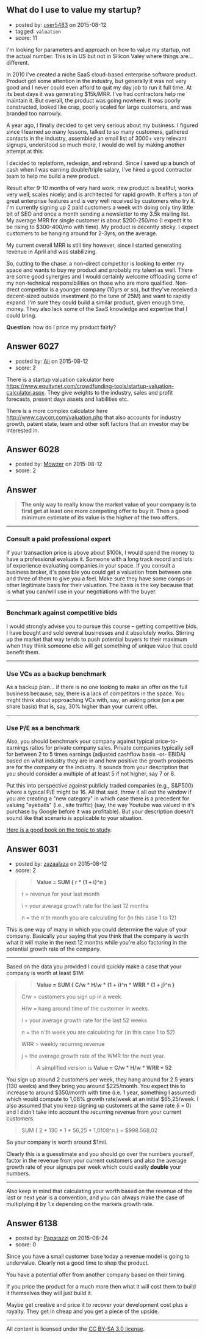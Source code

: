 ## What do I use to value my startup?

- posted by: [user5483](https://stackexchange.com/users/6775457/user5483) on 2015-08-12
- tagged: `valuation`
- score: 11

<p>I'm looking for parameters and approach on how to value my startup, not the actual number.  This is in US but not in Silicon Valey where things are... different.</p>

<p>In 2010 I've created a niche SaaS cloud-based enterprise software product.  Product got some attention in the industry, but generally it was not very good and I never could even afford to quit my day job to run it full time.  At its best days it was generating $15k/MRR.  I've had contractors help me maintain it.  But overall, the product was going nowhere.  It was poorly constructed, looked like crap, poorly scaled for large customers, and was branded too narrowly.</p>

<p>A year ago, I finally decided to get very serious about my business.  I figured since I learned so many lessons, talked to so many customers, gathered contacts in the industry, assembled an email list of 3000+ very relevant signups, understood so much more, I would do well by making another attempt at this.  </p>

<p>I decided to replatform, redesign, and rebrand.  Since I saved up a bunch of cash when I was earning double/triple salary, I've hired a good contractor team to help me build a new product.</p>

<p>Result after 9-10 months of very hard work: new product is beatiful; works very well; scales nicely; and is architected for rapid growth.  It offers a ton of great enterprise features and is very well received by customers who try it.  I'm currently signing up 2 paid customers a week with doing only tiny little bit of SEO and once a month sending a newsletter to my 3.5k mailing list.  My average MRR for single customer is about $200-250/mo (I expect it to be rising to $300-400/mo with time).  My product is decently sticky.  I expect customers to be hanging around for 2-3yrs, on the average.</p>

<p>My current overall MRR is still tiny however, since I started generating revenue in April and was stabilizing.</p>

<p>So, cutting to the chase: a non-direct competitor is looking to enter my space and wants to buy my product and probably my talent as well.  There are some good synergies and I would certainly welcome offloading some of my non-technical responsibilities on those who are more qualified.  Non-drect competitor is a younger company (10yrs or so), but they've received a decent-sized outside investment (to the tune of 25M) and want to rapidly expand.  I'm sure they could build a similar product, given enough time, money.  They also lack some of the SaaS knowledge and expertise that I could bring.</p>

<p><strong>Question</strong>: how do I price my product fairly?</p>



## Answer 6027

- posted by: [Ali](https://stackexchange.com/users/2815644/ali) on 2015-08-12
- score: 2

<p>There is a startup valuation calculator here <a href="https://www.equitynet.com/crowdfunding-tools/startup-valuation-calculator.aspx" rel="nofollow">https://www.equitynet.com/crowdfunding-tools/startup-valuation-calculator.aspx</a>. They give weights to the industry, sales and profit forecasts, present days assets and liabilities etc. </p>

<p>There is a more complex calculator here <a href="http://www.caycon.com/valuation.php" rel="nofollow">http://www.caycon.com/valuation.php</a> that also accounts for industry growth, patent state, team and other soft factors that an investor may be interested in. </p>



## Answer 6028

- posted by: [Mowzer](https://stackexchange.com/users/1803081/mowzer) on 2015-08-12
- score: 2

<h2>Answer</h2>

<blockquote>
  <p><strong>The only way to really know the market value of your company is to first get at least one more competing offer to buy it. Then a good minimum estimate of its value is the higher of the two offers.</strong></p>
</blockquote>

<hr>

<h3>Consult a paid professional expert</h3>

<p>If your transaction price is above about $100k, I would spend the money to have a professional evaluate it. Someone with a long track record and lots of experience evaluating companies in your space. If you consult a business broker, it's possible you could get a valuation from between one and three of them to give you a feel. Make sure they have some comps or other legitimate basis for their valuation. The basis is the key because that is what you can/will use in your negotiations with the buyer.</p>

<hr>

<h3>Benchmark against competitive bids</h3>

<p>I would strongly advise you to pursue this course – getting competitive bids. I have bought and sold several businesses and it absolutely works. Stirring up the market that way tends to push potential buyers to their maximum when they think someone else will get something of unique value that could benefit them.</p>

<hr>

<h3>Use VCs as a backup benchmark</h3>

<p>As a backup plan... if there is no one looking to make an offer on the full business because, say, there is a lack of competitors in the space. You might think about approaching VCs with, say, an asking price (on a per share basis) that is, say, 30% higher than your current offer.</p>

<hr>

<h3>Use P/E as a benchmark</h3>

<p>Also, you should benchmark your company against typical price-to-earnings ratios for private company sales. Private companies typically sell for between 2 to 5 times earnings (adjusted cashflow basis -or- EBIDA) based on what industry they are in and how positive the growth prospects are for the company or the industry. It sounds from your description that you should consider a multiple of at least 5 if not higher, say 7 or 8.</p>

<p>Put this into perspective against publicly traded companies (e.g., S&amp;P500) where a typical P/E might be 16. All that said, throw it all out the window if you are creating a "new category" in which case there is a precedent for valuing "eyeballs" (i.e., site traffic) (say, the way Youtube was valued in it's purchase by Google before it was profitable). But your description doesn't sound like that scenario is applicable to your situation.</p>

<p><a href="https://books.google.com/books?id=p7YAwv-LUgEC&amp;pg=PA61&amp;lpg=PA61&amp;dq=adjusted%20cash%20flows%20to%20owners&amp;source=bl&amp;ots=7caV60p7MK&amp;sig=IVkUvK9MgwrLhmwkdU-WvaSH1YA&amp;hl=en&amp;sa=X&amp;ved=0CCUQ6AEwBGoVChMI5vThtuOixwIVliqICh1ObwDR#v=onepage&amp;q=adjusted%20cash%20flows%20to%20owners&amp;f=false" rel="nofollow">Here is a good book on the topic to study</a>.</p>



## Answer 6031

- posted by: [zazaalaza](https://stackexchange.com/users/4672194/zazaalaza) on 2015-08-12
- score: 2

<blockquote>
  <blockquote>
    <p><strong>Value = SUM { r * (1 + i)^n }</strong></p>
  </blockquote>
  
  <p>r = revenue for your last month</p>
  
  <p>i = your average growth rate for the last 12 months</p>
  
  <p>n = the n'th month you are calculating for (in this case 1 to 12)</p>
</blockquote>

<p>This is one way of many in which you could determine the value of your company. Basically your saying that you think that the company is worth what it will make in the next 12 months while you're also factoring in the potential growth rate of the company.</p>

<hr>

<p>Based on the data you provided I could quickly make a case that your company is worth at least $1M:</p>

<blockquote>
  <blockquote>
    <p><strong>Value = SUM { C/w * H/w * (1 + i)^n * WRR * (1 + j)^n }</strong></p>
  </blockquote>
  
  <p>C/w = customers you sign up in a week.</p>
  
  <p>H/w = hang around time of the customer in weeks.</p>
  
  <p>i = your average growth rate for the last 52 weeks</p>
  
  <p>n = the n'th week you are calculating for (in this case 1 to 52)</p>
  
  <p>WRR = weekly recurring revenue</p>
  
  <p>j = the average growth rate of the WMR for the next year.</p>
  
  <blockquote>
    <p>A simplified version is <strong>Value = C/w * H/w  * WRR * 52</strong></p>
  </blockquote>
</blockquote>

<p>You sign up around 2 customers per week, they hang around for 2.5 years (130 weeks) and they bring you around $225/month. You expect this to increase to around $350/month with time (i.e. 1 year, something I assumed) which would compute to 1,08% growth rate/week at an initial $65,25/week. I also assumed that you keep signing up customers at the same rate (i = 0) and I didn't take into account the recurring revenue from your current customers.</p>

<blockquote>
  <p>SUM { 2 * 130 * 1 * 56,25 * 1,0108^n } = $998.568,02</p>
</blockquote>

<p>So your company is worth around $1mil.</p>

<p>Clearly this is a guesstimate and you should go over the numbers yourself, factor in the revenue from your current customers and also the average growth rate of your signups per week which could easily <strong>double</strong> your numbers.</p>

<hr>

<p>Also keep in mind that calculating your worth based on the revenue of the last or next year is a convention, and you can always make the case of multiplying it by 1.x depending on the markets growth rate.</p>



## Answer 6138

- posted by: [Paparazzi](https://stackexchange.com/users/300272/paparazzi) on 2015-08-24
- score: 0

<p>Since you have a small customer base today a revenue model is going to undervalue.  Clearly not a good time to shop the product.  </p>

<p>You have a potential offer from another company based on their timing.  </p>

<p>If you price the product for a much more then what it will cost them to build it themselves they will just build it.   </p>

<p>Maybe get creative and price it to recover your development cost plus a royalty.  They get in cheap and you get a piece of the upside. </p>




---

All content is licensed under the [CC BY-SA 3.0 license](https://creativecommons.org/licenses/by-sa/3.0/).

